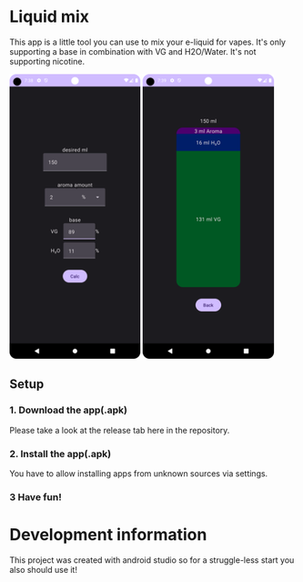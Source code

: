 # Liquid mix
This app is a little tool you can use to mix your e-liquid for vapes. It's only supporting a base in combination with VG and H2O/Water. It's not supporting nicotine.

<img src="doc/enter.png" height="500"/> <img src="doc/calc_result.png" height="500"/>


## Setup
### 1. Download the app(.apk)
Please take a look at the release tab here in the repository.
### 2. Install the app(.apk)
You have to allow installing apps from unknown sources via settings.
### 3 Have fun!

# Development information
This project was created with android studio so for a struggle-less start you also should use it!